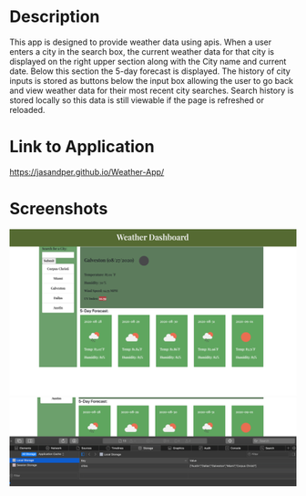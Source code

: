 # Description
This app is designed to provide weather data using apis.  When a user enters a city in the search box, the current weather data for that city is displayed on the right upper section along with the City name and current date.  Below this section the 5-day forecast is displayed.  The history of city inputs is stored as buttons below the input box allowing the user to go back and view weather data for their most recent city searches.  Search history is stored locally so this data is still viewable if the page is refreshed or reloaded. 

# Link to Application
https://jasandper.github.io/Weather-App/

# Screenshots
![Finished App](screenshot1.png)
![Local Storage](screenshot2.png)
